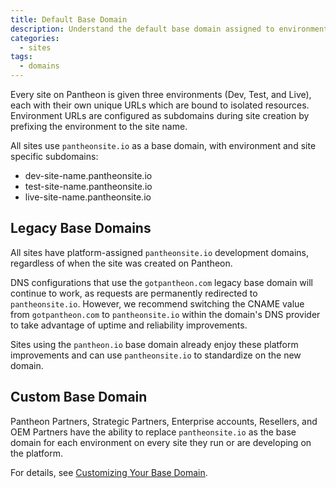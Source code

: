 ```yaml
---
title: Default Base Domain
description: Understand the default base domain assigned to environments on Pantheon sites.
categories:
  - sites
tags:
  - domains
---
```

Every site on Pantheon is given three environments (Dev, Test, and Live), each with their own unique URLs which are bound to isolated resources. Environment URLs are configured as subdomains during site creation by prefixing the environment to the site name.

All sites use `pantheonsite.io` as a base domain, with environment and site specific subdomains:

  - dev-site-name.pantheonsite.io
  - test-site-name.pantheonsite.io
  - live-site-name.pantheonsite.io

## Legacy Base Domains
All sites have platform-assigned `pantheonsite.io` development domains, regardless of when the site was created on Pantheon.

DNS configurations that use the `gotpantheon.com` legacy base domain will continue to work, as requests are permanently redirected to `pantheonsite.io`. However, we recommend switching the CNAME value from `gotpantheon.com` to `pantheonsite.io` within the domain's DNS provider to take advantage of uptime and reliability improvements.

Sites using the `pantheon.io` base domain already enjoy these platform improvements and can use `pantheonsite.io` to standardize on the new domain.

## Custom Base Domain
Pantheon Partners, Strategic Partners, Enterprise accounts, Resellers, and OEM Partners have the ability to replace `pantheonsite.io` as the base domain for each environment on every site they run or are developing on the platform.

For details, see [Customizing Your Base Domain](/docs/articles/organizations/base-domains/).
